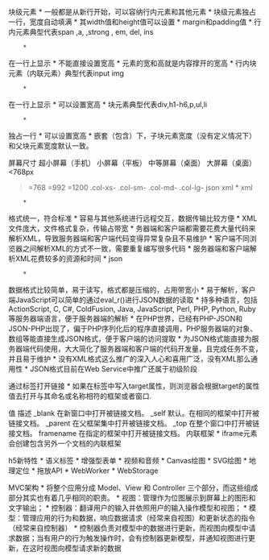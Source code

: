 块级元素
	* 一般都是从新行开始，可以容纳行内元素和其他元素
	* 
块级元素独占一行，宽度自动填满
	* 
其width值和height值可以设置
	* 
margin和padding值
	* 
行内元素典型代表span  ,a,  ,strong , em,  del,  ins

		* 
在一行上显示
		* 
不能直接设置宽高
		* 
元素的宽和高就是内容撑开的宽高
	* 
行内块元素（内联元素）典型代表input  img

		* 
在一行上显示
		* 
可以设置宽高
	* 
块元素典型代表div,h1-h6,p,ul,li

		* 
独占一行
		* 
可以设置宽高
		* 
嵌套（包含）下，子块元素宽度（没有定义情况下）和父块元素宽度默认一致。


屏幕尺寸
超小屏幕（手机）
小屏幕（平板）
中等屏幕（桌面）
大屏幕（桌面）
<768px
>=768
>=992
>=1200
.col-xs-
.col-sm-
.col-md-
.col-lg-
json xml
	* 
xml

		* 
格式统一，符合标准
		* 
容易与其他系统进行远程交互，数据传输比较方便
		* 
XML文件庞大，文件格式复杂，传输占带宽
		* 
务器端和客户端都需要花费大量代码来解析XML，导致服务器端和客户端代码变得异常复杂且不易维护
		* 
客户端不同浏览器之间解析XML的方式不一致，需要重复编写很多代码
		* 
服务器端和客户端解析XML花费较多的资源和时间
	* 
json

		* 
数据格式比较简单，易于读写，格式都是压缩的，占用带宽小
		* 
易于解析，客户端JavaScript可以简单的通过eval_r()进行JSON数据的读取
		* 
持多种语言，包括ActionScript, C, C#, ColdFusion, Java, JavaScript, Perl, PHP, Python, Ruby等服务器端语言，便于服务器端的解析
		* 
在PHP世界，已经有PHP-JSON和JSON-PHP出现了，偏于PHP序列化后的程序直接调用，PHP服务器端的对象、数组等能直接生成JSON格式，便于客户端的访问提取
		* 
为JSON格式能直接为服务器端代码使用，大大简化了服务器端和客户端的代码开发量，且完成任务不变，并且易于维护
		* 
没有XML格式这么推广的深入人心和喜用广泛，没有XML那么通用性
		* 
JSON格式目前在Web Service中推广还属于初级阶段


通过标签<a>打开链接
	* 
如果在标签<a>中写入target属性，则浏览器会根据target的属性值去打开与其命名或名称相符的框架<frame>或者窗口.


值
描述
_blank
在新窗口中打开被链接文档。
_self
默认。在相同的框架中打开被链接文档。
_parent
在父框架集中打开被链接文档。
_top
在整个窗口中打开被链接文档。
framename
在指定的框架中打开被链接文档。
内联框架
	* 
iframe元素会创建包含另外一个文档的内联框架


h5新特性
	* 
语义标签
	* 
增强型表单
	* 
视频和音频
	* 
Canvas绘图
	* 
SVG绘图
	* 
地理定位
	* 
拖放API
	* 
WebWorker
	* 
WebStorage


MVC架构
	* 
将整个应用分成 Model、View 和 Controller 三个部分，而这些组成部分其实也有着几乎相同的职责。
	* 
视图：管理作为位图展示到屏幕上的图形和文字输出；
	* 
控制器：翻译用户的输入并依照用户的输入操作模型和视图；
	* 
模型：管理应用的行为和数据，响应数据请求（经常来自视图）和更新状态的指令（经常来自控制器）
	* 
控制器负责对模型中的数据进行更新，而视图向模型中请求数据；当有用户的行为触发操作时，会有控制器更新模型，并通知视图进行更新，在这时视图向模型请求新的数据





















